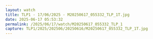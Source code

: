 ```yaml
---
layout: watch
title: TLP1 - 17/06/2025 - M20250617_055332_TLP_1T.jpg
date: 2025-06-17 05:53:32
permalink: /2025/06/17/watch/M20250617_055332_TLP_1
capture: TLP1/2025/202506/20250616/M20250617_055332_TLP_1T.jpg
---
```

